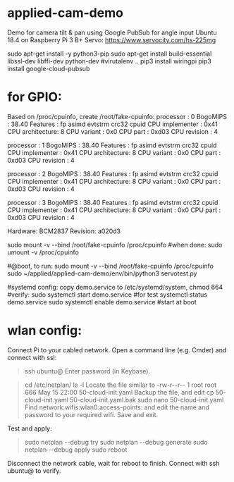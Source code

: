 # applied-cam-demo
Demo for camera tilt & pan using Google PubSub for angle input
Ubuntu 18.4 on Raspberry Pi 3 B+
Servo: https://www.servocity.com/hs-225mg

sudo apt-get install -y python3-pip
sudo apt-get install build-essential libssl-dev libffi-dev python-dev
#virutalenv ..
pip3 install wiringpi
pip3 install google-cloud-pubsub

# for GPIO:
Based on /proc/cpuinfo, create /root/fake-cpuinfo:
processor       : 0
BogoMIPS        : 38.40
Features        : fp asimd evtstrm crc32 cpuid
CPU implementer : 0x41
CPU architecture: 8
CPU variant     : 0x0
CPU part        : 0xd03
CPU revision    : 4

processor       : 1
BogoMIPS        : 38.40
Features        : fp asimd evtstrm crc32 cpuid
CPU implementer : 0x41
CPU architecture: 8
CPU variant     : 0x0
CPU part        : 0xd03
CPU revision    : 4

processor       : 2
BogoMIPS        : 38.40
Features        : fp asimd evtstrm crc32 cpuid
CPU implementer : 0x41
CPU architecture: 8
CPU variant     : 0x0
CPU part        : 0xd03
CPU revision    : 4

processor       : 3
BogoMIPS        : 38.40
Features        : fp asimd evtstrm crc32 cpuid
CPU implementer : 0x41
CPU architecture: 8
CPU variant     : 0x0
CPU part        : 0xd03
CPU revision    : 4

Hardware: BCM2837
Revision: a020d3

sudo mount -v --bind /root/fake-cpuinfo /proc/cpuinfo
#when done:
sudo umount -v /proc/cpuinfo

#@boot, to run:
sudo mount -v --bind /root/fake-cpuinfo /proc/cpuinfo
sudo ~/applied/applied-cam-demo/env/bin/python3 servotest.py

#systemd config:
copy demo.service to /etc/systemd/system, chmod 664
#verify:
sudo systemctl start demo.service #for test
systemctl status demo.service
sudo systemctl enable demo.service #start at boot

# wlan config:
Connect Pi to your cabled network. Open a command line (e.g. Cmder) and connect with ssl:
> ssh ubuntu@<ipaddress>
Enter password (in Keybase).

> cd /etc/netplan/
> ls -l
Locate the file similar to
 -rw-r--r-- 1 root root 666 May 15 22:00 50-cloud-init.yaml
Backup the file, and edit
> cp 50-cloud-init.yaml 50-cloud-init.yaml.bak
> sudo nano 50-cloud-init.yaml
Find network:wifis:wlan0:access-points: and edit the name and password to your required wifi. Save and exit.

Test and apply:
> sudo netplan --debug try
> sudo netplan --debug generate
> sudo netplan --debug apply
> sudo reboot

Disconnect the network cable, wait for reboot to finish. Connect with ssh ubuntu@<wifiipaddress> to verify.